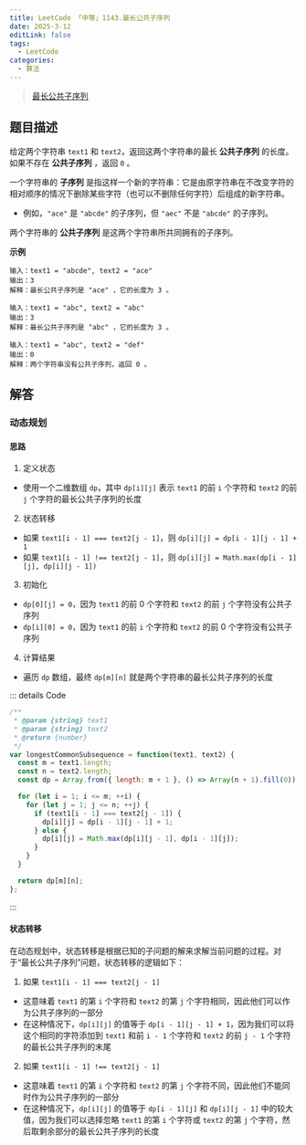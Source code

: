 ```yaml
---
title: LeetCode 「中等」1143.最长公共子序列
date: 2025-3-12
editLink: false
tags:
  - LeetCode
categories:
  - 算法
---
```


> [最长公共子序列](https://leetcode.cn/problems/longest-common-subsequence/)

## 题目描述

给定两个字符串 `text1` 和 `text2`，返回这两个字符串的最长 **公共子序列** 的长度。如果不存在 **公共子序列** ，返回 `0` 。

一个字符串的 **子序列** 是指这样一个新的字符串：它是由原字符串在不改变字符的相对顺序的情况下删除某些字符（也可以不删除任何字符）后组成的新字符串。

- 例如，`"ace"` 是 `"abcde"` 的子序列，但 `"aec"` 不是 `"abcde"` 的子序列。

两个字符串的 **公共子序列** 是这两个字符串所共同拥有的子序列。

**示例**

```
输入：text1 = "abcde", text2 = "ace"
输出：3
解释：最长公共子序列是 "ace" ，它的长度为 3 。

输入：text1 = "abc", text2 = "abc"
输出：3
解释：最长公共子序列是 "abc" ，它的长度为 3 。

输入：text1 = "abc", text2 = "def"
输出：0
解释：两个字符串没有公共子序列，返回 0 。
```

## 解答

### 动态规划

#### 思路

1. 定义状态
  - 使用一个二维数组 `dp`，其中 `dp[i][j]` 表示 `text1` 的前 `i` 个字符和 `text2` 的前 `j` 个字符的最长公共子序列的长度
2. 状态转移
  - 如果 `text1[i - 1] === text2[j - 1]`，则 `dp[i][j] = dp[i - 1][j - 1] + 1`
  - 如果 `text1[i - 1] !== text2[j - 1]`，则 `dp[i][j] = Math.max(dp[i - 1][j], dp[i][j - 1])`
3. 初始化
  - `dp[0][j] = 0`，因为 `text1` 的前 0 个字符和 `text2` 的前 `j` 个字符没有公共子序列
  - `dp[i][0] = 0`，因为 `text1` 的前 `i` 个字符和 `text2` 的前 0 个字符没有公共子序列
4. 计算结果
  - 遍历 `dp` 数组，最终 `dp[m][n]` 就是两个字符串的最长公共子序列的长度

::: details Code
```js
/**
 * @param {string} text1
 * @param {string} text2
 * @return {number}
 */
var longestCommonSubsequence = function(text1, text2) {
  const m = text1.length;
  const n = text2.length;
  const dp = Array.from({ length: m + 1 }, () => Array(n + 1).fill(0));

  for (let i = 1; i <= m; ++i) {
    for (let j = 1; j <= n; ++j) {
      if (text1[i - 1] === text2[j - 1]) {
        dp[i][j] = dp[i - 1][j - 1] + 1;
      } else {
        dp[i][j] = Math.max(dp[i][j - 1], dp[i - 1][j]);
      }
    }
  }

  return dp[m][n];
};
```
:::

#### 状态转移

在动态规划中，状态转移是根据已知的子问题的解来求解当前问题的过程。对于“最长公共子序列”问题，状态转移的逻辑如下：

1. 如果 `text1[i - 1] === text2[j - 1]`
  - 这意味着 `text1` 的第 `i` 个字符和 `text2` 的第 `j` 个字符相同，因此他们可以作为公共子序列的一部分
  - 在这种情况下，`dp[i][j]` 的值等于 `dp[i - 1][j - 1] + 1`，因为我们可以将这个相同的字符添加到 `text1` 和前 `i - 1` 个字符和 `text2` 的前 `j - 1` 个字符的最长公共子序列的末尾
2. 如果 `text1[i - 1] !== text2[j - 1]`
  - 这意味着 `text1` 的第 `i` 个字符和 `text2` 的第 `j` 个字符不同，因此他们不能同时作为公共子序列的一部分
  - 在这种情况下，`dp[i][j]` 的值等于 `dp[i - 1][j]` 和 `dp[i][j - 1]` 中的较大值，因为我们可以选择忽略 `text1` 的第 `i` 个字符或 `text2` 的第 `j` 个字符，然后取剩余部分的最长公共子序列的长度
